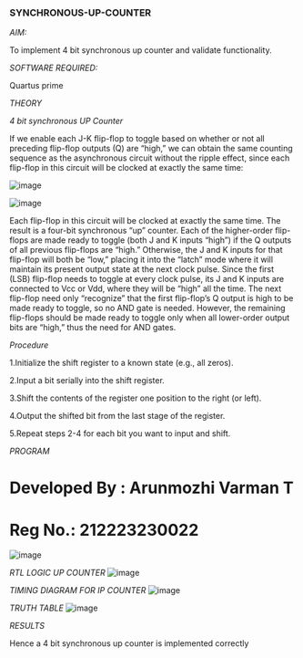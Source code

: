 ### SYNCHRONOUS-UP-COUNTER

*AIM:*

To implement 4 bit synchronous up counter and validate functionality.

*SOFTWARE REQUIRED:*

Quartus prime

*THEORY*

*4 bit synchronous UP Counter*

If we enable each J-K flip-flop to toggle based on whether or not all preceding flip-flop outputs (Q) are “high,” we can obtain the same counting sequence as the asynchronous circuit without the ripple effect, since each flip-flop in this circuit will be clocked at exactly the same time:

![image](https://github.com/naavaneetha/SYNCHRONOUS-UP-COUNTER/assets/154305477/d5db3fa0-e413-404c-b80e-b2f39d82e7e8)


![image](https://github.com/naavaneetha/SYNCHRONOUS-UP-COUNTER/assets/154305477/52cb61eb-d04b-442d-810c-31185a68410b)

Each flip-flop in this circuit will be clocked at exactly the same time.
The result is a four-bit synchronous “up” counter. Each of the higher-order flip-flops are made ready to toggle (both J and K inputs “high”) if the Q outputs of all previous flip-flops are “high.”
Otherwise, the J and K inputs for that flip-flop will both be “low,” placing it into the “latch” mode where it will maintain its present output state at the next clock pulse.
Since the first (LSB) flip-flop needs to toggle at every clock pulse, its J and K inputs are connected to Vcc or Vdd, where they will be “high” all the time.
The next flip-flop need only “recognize” that the first flip-flop’s Q output is high to be made ready to toggle, so no AND gate is needed.
However, the remaining flip-flops should be made ready to toggle only when all lower-order output bits are “high,” thus the need for AND gates.

*Procedure*

1.Initialize the shift register to a known state (e.g., all zeros).

2.Input a bit serially into the shift register.

3.Shift the contents of the register one position to the right (or left).

4.Output the shifted bit from the last stage of the register.

5.Repeat steps 2-4 for each bit you want to input and shift.

*PROGRAM*

# Developed By : Arunmozhi Varman T
# Reg No.: 212223230022
![image](https://github.com/Kirubanithi-123/SYNCHRONOUS-UP-COUNTER/assets/151388581/a47bf944-00f2-4413-a4a6-32379a3316a1)

*RTL LOGIC UP COUNTER*
![image](https://github.com/Kirubanithi-123/SYNCHRONOUS-UP-COUNTER/assets/151388581/5acbf9b3-99b4-4476-8c7e-5cab56029824)


*TIMING DIAGRAM FOR IP COUNTER*
![image](https://github.com/Kirubanithi-123/SYNCHRONOUS-UP-COUNTER/assets/151388581/ef8df5e0-bca9-4bbd-b044-3c5b7c82402d)


*TRUTH TABLE*
![image](https://github.com/Kirubanithi-123/SYNCHRONOUS-UP-COUNTER/assets/151388581/f2bc8ce2-f056-4b70-927d-1ac64a540a53)


*RESULTS*

Hence a 4 bit synchronous up counter is implemented correctly
